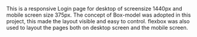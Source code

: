 This is a responsive Login page for desktop of screensize 1440px and mobile screen size 375px. 
The concept of Box-model was adopted in this project, this made the layout visible and easy to control.
flexbox was also used to layout the pages both on desktop screen and the mobile screen.
